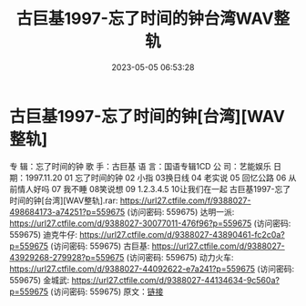 ﻿---
title: 古巨基1997-忘了时间的钟台湾WAV整轨
date: 2023-05-05 06:53:28
categories: WAV车载音乐、镜像
tags: 华语中文
---
# 古巨基1997-忘了时间的钟[台湾][WAV整轨]

专 辑：忘了时间的钟
歌 手：古巨基
语 言：国语专辑1CD
公 司：艺能娱乐
日 期：1997.11.20
01 忘了时间的钟
02 小指
03换日线
04 老实说
05 回忆公路
06 从前情人好吗
07 我不睡
08笑说想
09 1.2.3.4.5
10让我们在一起
古巨基1997-忘了时间的钟[台湾][WAV整轨].rar: https://url27.ctfile.com/f/9388027-498684173-a74251?p=559675
(访问密码: 559675)
达明一派: https://url27.ctfile.com/d/9388027-30077011-476f96?p=559675
(访问密码: 559675)
迪克牛仔: https://url27.ctfile.com/d/9388027-43890461-fc2c0a?p=559675
(访问密码: 559675)
古巨基: https://url27.ctfile.com/d/9388027-43929268-279928?p=559675
(访问密码: 559675)
动力火车: https://url27.ctfile.com/d/9388027-44092622-e7a241?p=559675
(访问密码: 559675)
金城武: https://url27.ctfile.com/d/9388027-44134634-9c560a?p=559675
(访问密码: 559675)
原文：[链接](https://blog.sina.com.cn/s/blog_1647c7e76010311qq.html)